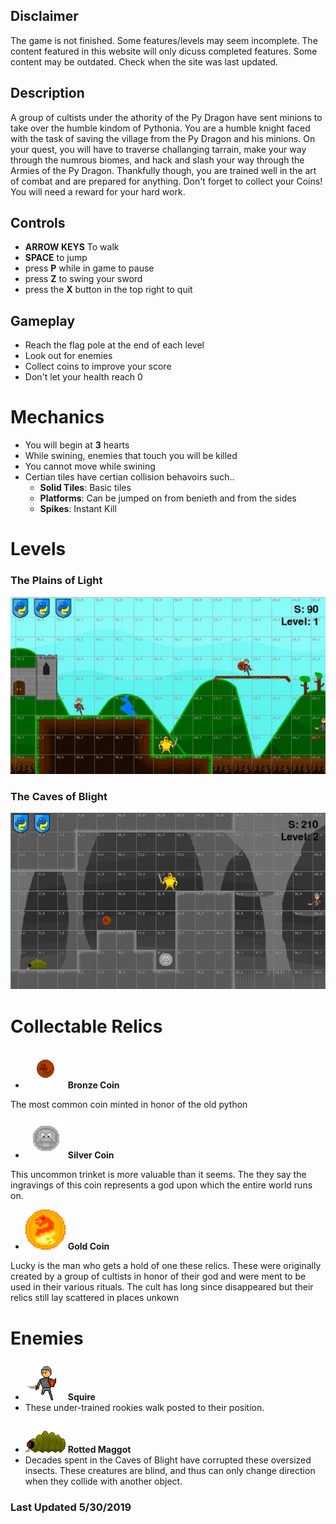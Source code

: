 ## Disclaimer
The game is not finished. Some features/levels may seem incomplete. The content featured in this website will only dicuss completed features. Some content may be outdated. Check when the site was last updated.

## Description
A group of cultists under the athority of the Py Dragon have sent minions to take over the humble kindom of Pythonia. You are a humble knight faced with the task of saving the village from the Py Dragon and his minions. On your quest, you will have to traverse challanging tarrain, make your way through the numrous biomes, and hack and slash your way through the Armies of the Py Dragon. Thankfully though, you are trained well in the art of combat and are prepared for anything. Don't forget to collect your Coins! You will need a reward for your hard work.

## Controls
* **ARROW KEYS** To walk
* **SPACE** to jump
* press **P** while in game to pause
* press **Z** to swing your sword
* press the **X** button in the top right to quit

## Gameplay
* Reach the flag pole at the end of each level
* Look out for enemies
* Collect coins to improve your score
* Don't let your health reach 0

# Mechanics
* You will begin at **3** hearts
* While swining, enemies that touch you will be killed
* You cannot move while swining
* Certian tiles have certian collision behavoirs such..
  - **Solid Tiles**: Basic tiles
  - **Platforms**: Can be jumped on from benieth and from the sides
  - **Spikes**: Instant Kill 

# Levels
### The Plains of Light
![Screenshot](https://raw.githubusercontent.com/lginn26/py-knight/master/assets/images/website_content/pyknight-screenshot(1).JPG)
### The Caves of Blight 
![Screenshot](https://raw.githubusercontent.com/lginn26/py-knight/master/assets/images/website_content/pyknight-screenshot(2).JPG)

# Collectable Relics
* ![B Coin](https://raw.githubusercontent.com/lginn26/py-knight/master/assets/images/items/bronze_coin.png) **Bronze Coin**

The most common coin minted in honor of the old python
* ![S Coin](https://raw.githubusercontent.com/lginn26/py-knight/master/assets/images/items/silver_coin.png) **Silver Coin**

This uncommon trinket is more valuable than it seems. The they say the ingravings of this coin represents a god upon which the entire world runs on.
* ![G Coin](https://raw.githubusercontent.com/lginn26/py-knight/master/assets/images/items/gold_coin.png) **Gold Coin**

Lucky is the man who gets a hold of one these relics. These were originally created by a group of cultists in honor of their god and were ment to be used in their various rituals. The cult has long since disappeared but their relics still lay scattered in places unkown

# Enemies
* ![Squire](https://raw.githubusercontent.com/lginn26/py-knight/master/assets/images/characters/squire_1.png) **Squire**
* These under-trained rookies walk posted to their position. 
* ![Rotted Maggot](https://raw.githubusercontent.com/lginn26/py-knight/master/assets/images/characters/rotted_maggot1.png) **Rotted Maggot**
* Decades spent in the Caves of Blight have corrupted these oversized insects. These creatures are blind, and thus can only change direction when they collide with another object.

### Last Updated 5/30/2019
